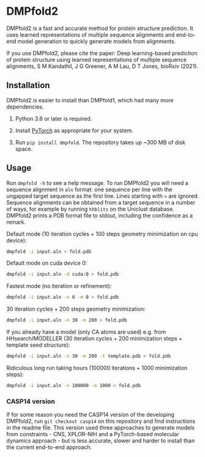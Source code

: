 # DMPfold2

DMPfold2 is a fast and accurate method for protein structure prediction.
It uses learned representations of multiple sequence alignments and end-to-end model generation to quickly generate models from alignments.

If you use DMPfold2, please cite the paper: Deep learning-based prediction of protein structure using learned representations of multiple sequence alignments, S M Kandathil, J G Greener, A M Lau, D T Jones, bioRxiv (2021).

## Installation

DMPfold2 is easier to install than DMPfold1, which had many more dependencies.

1. Python 3.6 or later is required.

2. Install [PyTorch](https://pytorch.org) as appropriate for your system.

3. Run `pip install dmpfold`. The repository takes up ~300 MB of disk space.

## Usage

Run `dmpfold -h` to see a help message.
To run DMPfold2 you will need a sequence alignment in `aln` format: one sequence per line with the ungapped target sequence as the first line.
Lines starting with `>` are ignored.
Sequence alignments can be obtained from a target sequence in a number of ways, for example by running `hhblits` on the Uniclust database.
DMPfold2 prints a PDB format file to stdout, including the confidence as a remark.

Default mode (10 iteration cycles + 100 steps geometry minimization on cpu device):
```bash
dmpfold -i input.aln > fold.pdb
```

Default mode on cuda device 0:
```bash
dmpfold -i input.aln -d cuda:0 > fold.pdb
```

Fastest mode (no iteration or refinement):
```bash
dmpfold -i input.aln -n 0 -m 0 > fold.pdb
```

30 iteration cycles + 200 steps geometry minimization:
```bash
dmpfold -i input.aln -n 30 -m 200 > fold.pdb
```

If you already have a model (only CA atoms are used) e.g. from HHsearch/MODELLER
(30 iteration cycles + 200 minimization steps + template seed structure):
```bash
dmpfold -i input.aln -n 30 -m 200 -t template.pdb > fold.pdb
```

Ridiculous long run taking hours (100000 iterations + 1000 minimization steps):
```bash
dmpfold -i input.aln -n 100000 -m 1000 > fold.pdb
```

### CASP14 version

If for some reason you need the CASP14 version of the developing DMPfold2, run `git checkout casp14` on this repository and find instructions in the readme file.
This version used three approaches to generate models from constraints - CNS, XPLOR-NIH and a PyTorch-based molecular dynamics approach - but is less accurate, slower and harder to install than the current end-to-end approach.
